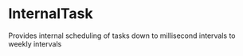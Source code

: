 # InternalTask
Provides internal scheduling of tasks down to millisecond intervals to weekly intervals

